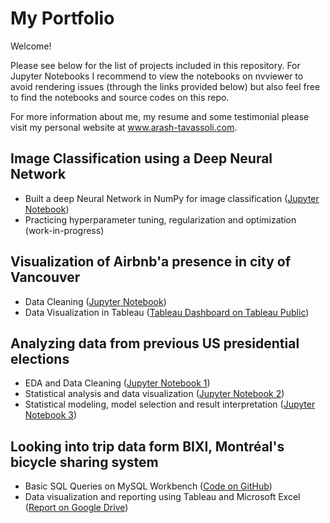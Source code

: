 # My Portfolio

Welcome!

Please see below for the list of projects included in this repository. For Jupyter Notebooks I recommend to view the notebooks on nvviewer to avoid rendering issues (through the links provided below) but also feel free to find the notebooks and source codes on this repo.

For more information about me, my resume and some testimonial please visit my personal website at www.arash-tavassoli.com.

## Image Classification using a Deep Neural Network
- Built a deep Neural Network in NumPy for image classification ([Jupyter Notebook](https://nbviewer.jupyter.org/github/ArashTavassoli/Portfolio/blob/master/Image%20Classification,%20Deep%20Neural%20Network/Image%20Classification,%20Deep%20Neural%20Network.ipynb))
- Practicing hyperparameter tuning, regularization and optimization (work-in-progress)

## Visualization of Airbnb'a presence in city of Vancouver
- Data Cleaning ([Jupyter Notebook](https://nbviewer.jupyter.org/github/ArashTavassoli/Portfolio/blob/master/Airbnb%20Homes%20in%20Vancouver/Airbnb%20Homes%20in%20Vancouver%20%28Data%20Cleaning%29.ipynb))
- Data Visualization in Tableau ([Tableau Dashboard on Tableau Public](https://public.tableau.com/profile/arash.tavassoli#!/vizhome/AirbnbHomesinVancouver/Dashboard))

## Analyzing data from previous US presidential elections
- EDA and Data Cleaning ([Jupyter Notebook 1](https://nbviewer.jupyter.org/github/ArashTavassoli/Portfolio/blob/master/Stats%20and%20Politics/Part%201%20-%20EDA%20and%20Data%20Cleaning.ipynb))
- Statistical analysis and data visualization ([Jupyter Notebook 2](https://nbviewer.jupyter.org/github/ArashTavassoli/Portfolio/blob/10bc315fe573290deb5b15e4e758e5f1e52b04a9/Stats%20and%20Politics/Part%202%20-%20Statistical%20Analysis.ipynb))
- Statistical modeling, model selection and result interpretation ([Jupyter Notebook 3](https://nbviewer.jupyter.org/github/ArashTavassoli/Portfolio/blob/master/Stats%20and%20Politics/Part%203%20-%20Statistical%20Modeling.ipynb))

## Looking into trip data form BIXI, Montréal's bicycle sharing system
- Basic SQL Queries on MySQL Workbench ([Code on GitHub](https://github.com/ArashTavassoli/Portfolio/blob/master/BIXI%20on%20MySQL/Bixi.sql))
- Data visualization and reporting using Tableau and Microsoft Excel ([Report on Google Drive](https://drive.google.com/file/d/1CNfuCZqQETO4b0F0JSJxIXTbflwQELfM/view))

